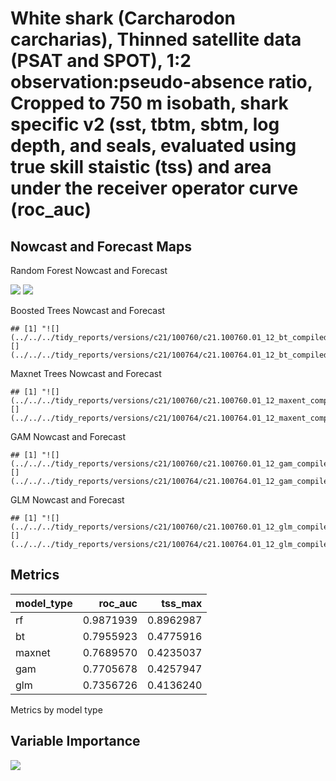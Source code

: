 White shark (Carcharodon carcharias), Thinned satellite data (PSAT and
SPOT), 1:2 observation:pseudo-absence ratio, Cropped to 750 m isobath,
shark specific v2 (sst, tbtm, sbtm, log depth, and seals, evaluated
using true skill staistic (tss) and area under the receiver operator
curve (roc_auc)
================

## Nowcast and Forecast Maps

Random Forest Nowcast and Forecast

![](../../../tidy_reports/versions/c21/100760/c21.100760.01_12_rf_compiled_cast.png)
![](../../../tidy_reports/versions/c21/100764/c21.100764.01_12_rf_compiled_cast.png)

Boosted Trees Nowcast and Forecast

    ## [1] "![](../../../tidy_reports/versions/c21/100760/c21.100760.01_12_bt_compiled_cast.png)\n![](../../../tidy_reports/versions/c21/100764/c21.100764.01_12_bt_compiled_cast.png)"

Maxnet Trees Nowcast and Forecast

    ## [1] "![](../../../tidy_reports/versions/c21/100760/c21.100760.01_12_maxent_compiled_cast.png)\n![](../../../tidy_reports/versions/c21/100764/c21.100764.01_12_maxent_compiled_cast.png)"

GAM Nowcast and Forecast

    ## [1] "![](../../../tidy_reports/versions/c21/100760/c21.100760.01_12_gam_compiled_cast.png)\n![](../../../tidy_reports/versions/c21/100764/c21.100764.01_12_gam_compiled_cast.png)"

GLM Nowcast and Forecast

    ## [1] "![](../../../tidy_reports/versions/c21/100760/c21.100760.01_12_glm_compiled_cast.png)\n![](../../../tidy_reports/versions/c21/100764/c21.100764.01_12_glm_compiled_cast.png)"

## Metrics

| model_type |   roc_auc |   tss_max |
|:-----------|----------:|----------:|
| rf         | 0.9871939 | 0.8962987 |
| bt         | 0.7955923 | 0.4775916 |
| maxnet     | 0.7689570 | 0.4235037 |
| gam        | 0.7705678 | 0.4257947 |
| glm        | 0.7356726 | 0.4136240 |

Metrics by model type

## Variable Importance

![](/mnt/ecocast/projects/koliveira/subprojects/carcharodon/workflows/tidy_md/versions/m21/10076/m21.10076_tidy_compiled_files/figure-gfm/variable_importance-1.png)<!-- -->
